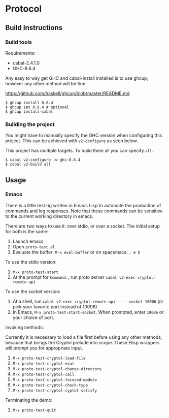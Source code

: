 # Protocol

## Build Instructions

### Build tools

Requirements:

* cabal-2.4.1.0
* GHC-8.6.4

Any easy to way get GHC and cabal-install installed is to use ghcup;
however any other method will be fine.

https://github.com/haskell/ghcup/blob/master/README.md

```
$ ghcup install 8.6.4
$ ghcup set 8.6.4 # optional
$ ghcup install-cabal
```

### Building the project

You might have to manually specify the GHC version when configuring this
project. This can be achieved with `v2-configure` as seen below.

This project has multiple targets. To build them all you can specify `all`.

```
$ cabal v2-configure -w ghc-8.6.4
$ cabal v2-build all
```

## Usage

### Emacs

There is a little test rig written in Emacs Lisp to automate the
production of commands and log responses. Note that these commands can
be sensitive to the current working directory in emacs.

There are two ways to use it: over stdio, or over a socket. The
initial setup for both is the same:
1. Launch emacs
2. Open `proto-test.el`
3. Evaluate the buffer: `M-x eval-buffer` or on spacemacs: `, e b`

To use the stdio version:
1. `M-x proto-test-start`
2. At the prompt for `Command:`, run proto server `cabal v2-exec cryptol-remote-api`

To use the socket version:
1. At a shell, run `cabal v2-exec cryptol-remote-api -- --socket 10006` (or pick your favorite port instead of 10006)
2. In Emacs, `M-x proto-test-start-socket`. When prompted, enter `10006` or your choice of port.

Invoking methods:

Currently it is necessary to load a file first before using any other
methods, because that brings the Cryptol prelude into scope. These
Elisp wrappers will prompt you for appropriate input.

1. `M-x proto-test-cryptol-load-file`
2. `M-x proto-test-cryptol-eval`
3. `M-x proto-test-cryptol-change-directory`
4. `M-x proto-test-cryptol-call`
5. `M-x proto-test-cryptol-focused-module`
6. `M-x proto-test-cryptol-check-type`
7. `M-x proto-test-cryptol-cyptol-satisfy`

Terminating the demo:

1. `M-x proto-test-quit`
